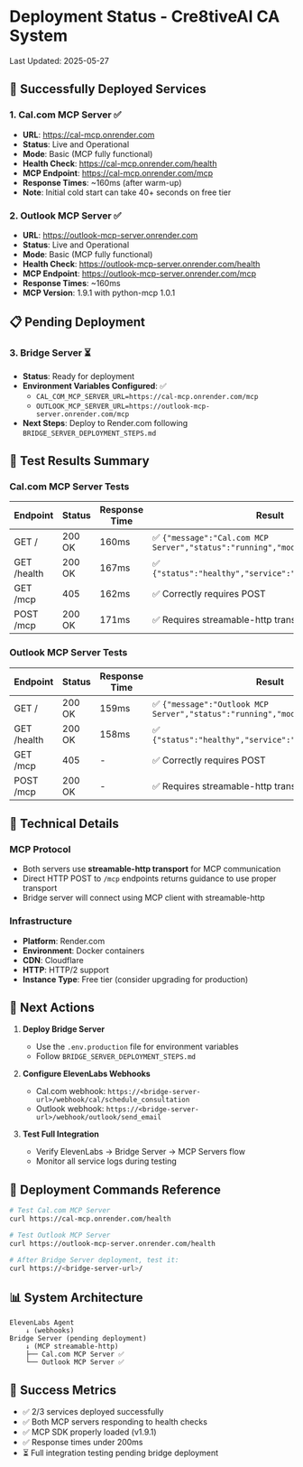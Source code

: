 # Deployment Status - Cre8tiveAI CA System

Last Updated: 2025-05-27

## 🎉 Successfully Deployed Services

### 1. Cal.com MCP Server ✅
- **URL**: https://cal-mcp.onrender.com
- **Status**: Live and Operational
- **Mode**: Basic (MCP fully functional)
- **Health Check**: https://cal-mcp.onrender.com/health
- **MCP Endpoint**: https://cal-mcp.onrender.com/mcp
- **Response Times**: ~160ms (after warm-up)
- **Note**: Initial cold start can take 40+ seconds on free tier

### 2. Outlook MCP Server ✅
- **URL**: https://outlook-mcp-server.onrender.com
- **Status**: Live and Operational
- **Mode**: Basic (MCP fully functional)
- **Health Check**: https://outlook-mcp-server.onrender.com/health
- **MCP Endpoint**: https://outlook-mcp-server.onrender.com/mcp
- **Response Times**: ~160ms
- **MCP Version**: 1.9.1 with python-mcp 1.0.1

## 📋 Pending Deployment

### 3. Bridge Server ⏳
- **Status**: Ready for deployment
- **Environment Variables Configured**: ✅
  - `CAL_COM_MCP_SERVER_URL=https://cal-mcp.onrender.com/mcp`
  - `OUTLOOK_MCP_SERVER_URL=https://outlook-mcp-server.onrender.com/mcp`
- **Next Steps**: Deploy to Render.com following `BRIDGE_SERVER_DEPLOYMENT_STEPS.md`

## 🧪 Test Results Summary

### Cal.com MCP Server Tests
| Endpoint | Status | Response Time | Result |
|----------|--------|---------------|---------|
| GET / | 200 OK | 160ms | ✅ `{"message":"Cal.com MCP Server","status":"running","mode":"basic"}` |
| GET /health | 200 OK | 167ms | ✅ `{"status":"healthy","service":"cal_com_mcp_server"}` |
| GET /mcp | 405 | 162ms | ✅ Correctly requires POST |
| POST /mcp | 200 OK | 171ms | ✅ Requires streamable-http transport |

### Outlook MCP Server Tests
| Endpoint | Status | Response Time | Result |
|----------|--------|---------------|---------|
| GET / | 200 OK | 159ms | ✅ `{"message":"Outlook MCP Server","status":"running","mode":"basic"}` |
| GET /health | 200 OK | 158ms | ✅ `{"status":"healthy","service":"outlook_mcp_server"}` |
| GET /mcp | 405 | - | ✅ Correctly requires POST |
| POST /mcp | 200 OK | - | ✅ Requires streamable-http transport |

## 🔧 Technical Details

### MCP Protocol
- Both servers use **streamable-http transport** for MCP communication
- Direct HTTP POST to `/mcp` endpoints returns guidance to use proper transport
- Bridge server will connect using MCP client with streamable-http

### Infrastructure
- **Platform**: Render.com
- **Environment**: Docker containers
- **CDN**: Cloudflare
- **HTTP**: HTTP/2 support
- **Instance Type**: Free tier (consider upgrading for production)

## 📝 Next Actions

1. **Deploy Bridge Server**
   - Use the `.env.production` file for environment variables
   - Follow `BRIDGE_SERVER_DEPLOYMENT_STEPS.md`

2. **Configure ElevenLabs Webhooks**
   - Cal.com webhook: `https://<bridge-server-url>/webhook/cal/schedule_consultation`
   - Outlook webhook: `https://<bridge-server-url>/webhook/outlook/send_email`

3. **Test Full Integration**
   - Verify ElevenLabs → Bridge Server → MCP Servers flow
   - Monitor all service logs during testing

## 🚀 Deployment Commands Reference

```bash
# Test Cal.com MCP Server
curl https://cal-mcp.onrender.com/health

# Test Outlook MCP Server  
curl https://outlook-mcp-server.onrender.com/health

# After Bridge Server deployment, test it:
curl https://<bridge-server-url>/
```

## 📊 System Architecture

```
ElevenLabs Agent
    ↓ (webhooks)
Bridge Server (pending deployment)
    ↓ (MCP streamable-http)
    ├── Cal.com MCP Server ✅
    └── Outlook MCP Server ✅
```

## 🎯 Success Metrics

- ✅ 2/3 services deployed successfully
- ✅ Both MCP servers responding to health checks
- ✅ MCP SDK properly loaded (v1.9.1)
- ✅ Response times under 200ms
- ⏳ Full integration testing pending bridge deployment